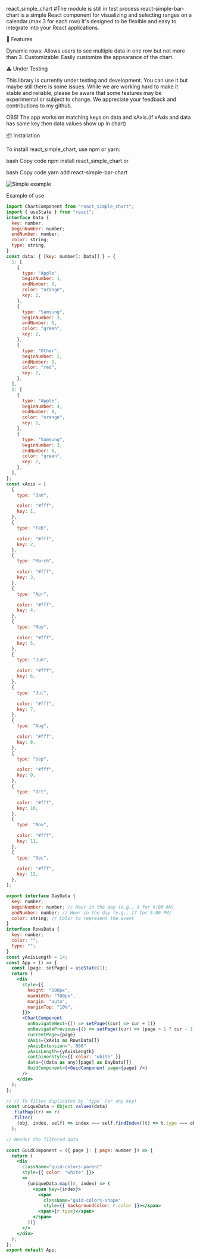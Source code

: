 react_simple_chart
#The module is still in test process
react-simple-bar-chart is a simple React component for visualizing and selecting ranges on a calendar.(max 3 for each row) It's designed to be flexible and easy to integrate into your React applications.

🚀 Features

Dynamic rows: Allows users to see multiple data in one row but not more than 3.
Customizable: Easily customize the appearance of the chart.

⚠️ Under Testing

This library is currently under testing and development. You can use it but maybe still there is some issues. While we are working hard to make it stable and reliable, please be aware that some features may be experimental or subject to change. We appreciate your feedback and contributions to my github.

OBS!
The app works on matching keys on data and xAxis.(if xAxis and data has same key then data values show up in chart)

📦 Installation

To install react_simple_chart, use npm or yarn:

bash
Copy code
npm install react_simple_chart
or

bash
Copy code
yarn add react-simple-bar-chart

![Simple example](./assets/readme-pic.jpg)

Example of use

```jsx
import ChartComponent from "react_simple_chart";
import { useState } from "react";
interface Data {
  key: number;
  beginNumber: number;
  endNumber: number;
  color: string;
  type: string;
}
const data: { [key: number]: Data[] } = {
  1: [
    {
      type: "Apple",
      beginNumber: 1,
      endNumber: 9,
      color: "orange",
      key: 2,
    },
    {
      type: "Samsung",
      beginNumber: 3,
      endNumber: 6,
      color: "green",
      key: 2,
    },
    {
      type: "Other",
      beginNumber: 2,
      endNumber: 8,
      color: "red",
      key: 2,
    },
  ],
  2: [
    {
      type: "Apple",
      beginNumber: 4,
      endNumber: 8,
      color: "orange",
      key: 1,
    },
    {
      type: "Samsung",
      beginNumber: 3,
      endNumber: 6,
      color: "green",
      key: 2,
    },
  ],
};
const xAxis = [
  {
    type: "Jan",

    color: "#fff",
    key: 1,
  },
  {
    type: "Feb",

    color: "#fff",
    key: 2,
  },
  {
    type: "March",

    color: "#fff",
    key: 3,
  },
  {
    type: "Apr",

    color: "#fff",
    key: 4,
  },
  {
    type: "May",

    color: "#fff",
    key: 5,
  },
  {
    type: "Jun",

    color: "#fff",
    key: 6,
  },
  {
    type: "Jul",

    color: "#fff",
    key: 7,
  },
  {
    type: "Aug",

    color: "#fff",
    key: 8,
  },
  {
    type: "Sep",

    color: "#fff",
    key: 9,
  },
  {
    type: "Oct",

    color: "#fff",
    key: 10,
  },
  {
    type: "Nov",

    color: "#fff",
    key: 11,
  },
  {
    type: "Dec",

    color: "#fff",
    key: 12,
  },
];

export interface DayData {
  key: number;
  beginNumber: number; // Hour in the day (e.g., 9 for 9:00 AM)
  endNumber: number; // Hour in the day (e.g., 17 for 5:00 PM)
  color: string; // Color to represent the event
}
interface RowsData {
  key: number;
  color: "";
  type: "";
}
const yAxisLength = 14;
const App = () => {
  const [page, setPage] = useState(1);
  return (
    <div
      style={{
        height: "500px",
        maxWidth: "700px",
        margin: "auto",
        marginTop: "10%",
      }}>
      <ChartComponent
        onNavigateNext={() => setPage((cur) => cur + 1)}
        onNavigatePrevious={() => setPage((cur) => (page > 1 ? cur - 1 : 1))}
        currentPage={page}
        xAxis={xAxis as RowsData[]}
        yAxisExtension=". 000"
        yAxisLength={yAxisLength}
        containerStyle={{ color: "white" }}
        data={(data as any)[page] as DayData[]}
        GuidComponent={<GuidComponent page={page} />}
      />
    </div>
  );
};

// // To filter duplicates by `type` (or any key)
const uniqueData = Object.values(data)
  .flatMap((r) => r)
  .filter(
    (obj, index, self) => index === self.findIndex((t) => t.type === obj.type)
  );

// Render the filtered data

const GuidComponent = ({ page }: { page: number }) => {
  return (
    <div
      className="guid-colors-parent"
      style={{ color: "white" }}>
      <>
        {uniqueData.map((r, index) => (
          <span key={index}>
            <span
              className="guid-colors-shape"
              style={{ backgroundColor: r.color }}></span>
            <span>{r.type}</span>
          </span>
        ))}
      </>
    </div>
  );
};
export default App;

```

